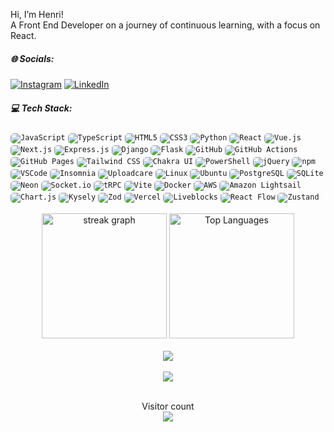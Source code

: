 

Hi, I’m Henri!
<br>
A Front End Developer on a journey of continuous learning, with a focus on React.



##### 🌐 Socials:
[![Instagram](https://img.shields.io/badge/Instagram-%23E4405F.svg?logo=Instagram&logoColor=white)](https://instagram.com/henriits) [![LinkedIn](https://img.shields.io/badge/LinkedIn-%230077B5.svg?logo=linkedin&logoColor=white)](https://linkedin.com/in/henri-tsarents) 
##### 💻 Tech Stack:
<div>
  <code><img style="border-radius: 5px;" src="https://img.shields.io/badge/JavaScript-F7DF1E?style=flat-square&logo=javascript&logoColor=black" alt="JavaScript" title="JavaScript"/></code>
  <code><img style="border-radius: 5px;" src="https://img.shields.io/badge/TypeScript-007ACC?style=flat-square&logo=typescript&logoColor=white" alt="TypeScript" title="TypeScript"/></code>
  <code><img style="border-radius: 5px;" src="https://img.shields.io/badge/HTML5-E34F26?style=flat-square&logo=html5&logoColor=white" alt="HTML5" title="HTML5"/></code>
  <code><img style="border-radius: 5px;" src="https://img.shields.io/badge/CSS3-1572B6?style=flat-square&logo=css3&logoColor=white" alt="CSS3" title="CSS3"/></code>
  <code><img style="border-radius: 5px;" src="https://img.shields.io/badge/Python-3776AB?style=flat-square&logo=python&logoColor=ffdd54" alt="Python" title="Python"/></code>
  <code><img style="border-radius: 5px;" src="https://img.shields.io/badge/React-61DAFB?style=flat-square&logo=react&logoColor=black" alt="React" title="React"/></code>
  <code><img style="border-radius: 5px;" src="https://img.shields.io/badge/Vue.js-4FC08D?style=flat-square&logo=vuedotjs&logoColor=white" alt="Vue.js" title="Vue.js"/></code>
  <code><img style="border-radius: 5px;" src="https://img.shields.io/badge/Next.js-000000?style=flat-square&logo=next.js&logoColor=white" alt="Next.js" title="Next.js"/></code>
  <code><img style="border-radius: 5px;" src="https://img.shields.io/badge/Express.js-404D59?style=flat-square&logo=express&logoColor=white" alt="Express.js" title="Express.js"/></code>
  <code><img style="border-radius: 5px;" src="https://img.shields.io/badge/Django-092E20?style=flat-square&logo=django&logoColor=white" alt="Django" title="Django"/></code>
  <code><img style="border-radius: 5px;" src="https://img.shields.io/badge/Flask-000000?style=flat-square&logo=flask&logoColor=white" alt="Flask" title="Flask"/></code>
  <code><img style="border-radius: 5px;" src="https://img.shields.io/badge/GitHub-181717?style=flat-square&logo=github&logoColor=white" alt="GitHub" title="GitHub"/></code>
  <code><img style="border-radius: 5px;" src="https://img.shields.io/badge/GitHub%20Actions-2088FF?style=flat-square&logo=github-actions&logoColor=white" alt="GitHub Actions" title="GitHub Actions"/></code>
  <code><img style="border-radius: 5px;" src="https://img.shields.io/badge/GitHub%20Pages-222222?style=flat-square&logo=github-pages&logoColor=white" alt="GitHub Pages" title="GitHub Pages"/></code>
  <code><img style="border-radius: 5px;" src="https://img.shields.io/badge/Tailwind%20CSS-38B2AC?style=flat-square&logo=tailwind-css&logoColor=white" alt="Tailwind CSS" title="Tailwind CSS"/></code>
  <code><img style="border-radius: 5px;" src="https://img.shields.io/badge/Chakra%20UI-319795?style=flat-square&logo=chakraui&logoColor=white" alt="Chakra UI" title="Chakra UI"/></code>
  <code><img style="border-radius: 5px;" src="https://img.shields.io/badge/PowerShell-5391FE?style=flat-square&logo=powershell&logoColor=white" alt="PowerShell" title="PowerShell"/></code>
  <code><img style="border-radius: 5px;" src="https://img.shields.io/badge/jQuery-0769AD?style=flat-square&logo=jquery&logoColor=white" alt="jQuery" title="jQuery"/></code>
  <code><img style="border-radius: 5px;" src="https://img.shields.io/badge/npm-C62B3B?style=flat-square&logo=npm&logoColor=white" alt="npm" title="npm"/></code>
  <code><img style="border-radius: 5px;" src="https://img.shields.io/badge/VSCode-007ACC?style=flat-square&logo=visual-studio-code&logoColor=white" alt="VSCode" title="VSCode"/></code>
  <code><img style="border-radius: 5px;" src="https://img.shields.io/badge/Insomnia-4000BF?style=flat-square&logo=insomnia&logoColor=white" alt="Insomnia" title="Insomnia"/></code>
  <code><img style="border-radius: 5px;" src="https://img.shields.io/badge/Uploadcare-013243?style=flat-square&logo=uploadcare&logoColor=white" alt="Uploadcare" title="Uploadcare"/></code>
  <code><img style="border-radius: 5px;" src="https://img.shields.io/badge/Linux-FCC624?style=flat-square&logo=linux&logoColor=black" alt="Linux" title="Linux"/></code>
  <code><img style="border-radius: 5px;" src="https://img.shields.io/badge/Ubuntu-E95420?style=flat-square&logo=ubuntu&logoColor=white" alt="Ubuntu" title="Ubuntu"/></code>
  <code><img style="border-radius: 5px;" src="https://img.shields.io/badge/PostgreSQL-4169E1?style=flat-square&logo=postgresql&logoColor=white" alt="PostgreSQL" title="PostgreSQL"/></code>
  <code><img style="border-radius: 5px;" src="https://img.shields.io/badge/SQLite-003B57?style=flat-square&logo=sqlite&logoColor=white" alt="SQLite" title="SQLite"/></code>
  <code><img style="border-radius: 5px;" src="https://img.shields.io/badge/Neon-2A93E0?style=flat-square&logo=neon&logoColor=white" alt="Neon" title="Neon"/></code>
  <code><img style="border-radius: 5px;" src="https://img.shields.io/badge/Socket.io-010101?style=flat-square&logo=socket.io&logoColor=white" alt="Socket.io" title="Socket.io"/></code>
  <code><img style="border-radius: 5px;" src="https://img.shields.io/badge/tRPC-2596BE?style=flat-square&logo=trpc&logoColor=white" alt="tRPC" title="tRPC"/></code>
  <code><img style="border-radius: 5px;" src="https://img.shields.io/badge/Vite-646CFF?style=flat-square&logo=vite&logoColor=white" alt="Vite" title="Vite"/></code>
  <code><img style="border-radius: 5px;" src="https://img.shields.io/badge/Docker-2496ED?style=flat-square&logo=docker&logoColor=white" alt="Docker" title="Docker"/></code>
  <code><img style="border-radius: 5px;" src="https://img.shields.io/badge/Amazon%20AWS-FF9900?style=flat-square&logo=amazon-aws&logoColor=white" alt="AWS" title="AWS"/></code>
  <code><img style="border-radius: 5px;" src="https://img.shields.io/badge/Amazon%20Lightsail-232F3E?style=flat-square&logo=amazon-aws&logoColor=FF9900" alt="Amazon Lightsail" title="Amazon Lightsail"/></code>
  <code><img style="border-radius: 5px;" src="https://img.shields.io/badge/Chart.js-F5788D?style=flat-square&logo=chart.js&logoColor=white" alt="Chart.js" title="Chart.js"/></code>
  <code><img style="border-radius: 5px;" src="https://img.shields.io/badge/Kysely-000000?style=flat-square&logoColor=white" alt="Kysely" title="Kysely"/></code>
  <code><img style="border-radius: 5px;" src="https://img.shields.io/badge/Zod-2F80ED?style=flat-square&logo=zod&logoColor=white" alt="Zod" title="Zod"/></code>
  <code><img style="border-radius: 5px;" src="https://img.shields.io/badge/Vercel-000000?style=flat-square&logo=vercel&logoColor=white" alt="Vercel" title="Vercel"/></code>
  <code><img style="border-radius: 5px;" src="https://img.shields.io/badge/Liveblocks-FF3D00?style=flat-square&logo=liveblocks&logoColor=white" alt="Liveblocks" title="Liveblocks"/></code>
  <code><img style="border-radius: 5px;" src="https://img.shields.io/badge/React%20Flow-00D1FF?style=flat-square&logo=reactflow&logoColor=white" alt="React Flow" title="React Flow"/></code>
  <code><img style="border-radius: 5px;" src="https://img.shields.io/badge/Zustand-007ACC?style=flat-square&logo=zustand&logoColor=white" alt="Zustand" title="Zustand"/></code>
  
  
</div>
<br>
<div align="center">
  <div>
    <img src="https://streak-stats.demolab.com?user=henriits&locale=en&mode=daily&theme=dark&hide_border=false&border_radius=5&order=3" height="200" alt="streak graph" style="object-fit: contain;"/>
    <img src="https://github-readme-stats.vercel.app/api/top-langs/?username=henriits&theme=dark&show_icons=true&hide_border=true&layout=compact&langs_count=8&size_weight=0.5&count_weight=0.5&border=true&hide=kvlang&hide_border=false&border_radius=5" height="200" alt="Top Languages" style="object-fit: contain;"/>
  </div>
</div>
<br>

<div align="center">
  <img src="https://github-profile-trophy.vercel.app/?username=henriits&theme=juicyfresh&no-frame=false&no-bg=false&margin-w=4"  />
</div>
<br>
<div align="center">
  <img src="https://quotes-github-readme.vercel.app/api?type=horizontal&theme=dark"  />
</div>
<br>


<div align="center">
<p align="center"> 
  Visitor count<br>
  <img src="https://profile-counter.glitch.me/henriits/count.svg" />
</p>
</div>
<br>
